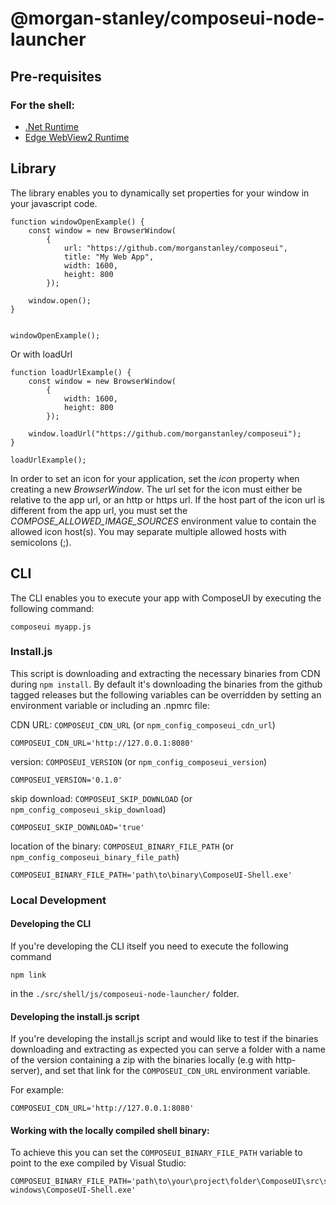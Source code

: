 <!-- Morgan Stanley makes this available to you under the Apache License, Version 2.0 (the "License"). You may obtain a copy of the License at http://www.apache.org/licenses/LICENSE-2.0. See the NOTICE file distributed with this work for additional information regarding copyright ownership. Unless required by applicable law or agreed to in writing, software distributed under the License is distributed on an "AS IS" BASIS, WITHOUT WARRANTIES OR CONDITIONS OF ANY KIND, either express or implied. See the License for the specific language governing permissions and limitations under the License. -->

# @morgan-stanley/composeui-node-launcher

## Pre-requisites

### For the shell:
* [.Net Runtime](https://dotnet.microsoft.com/en-us/download/dotnet/thank-you/runtime-desktop-8.0.12-windows-x64-installer)
* [Edge WebView2 Runtime](https://developer.microsoft.com/en-us/microsoft-edge/webview2/#download-section)

## Library

The library enables you to dynamically set properties for your window in your javascript code.

```
function windowOpenExample() {
    const window = new BrowserWindow(
        {
            url: "https://github.com/morganstanley/composeui",
            title: "My Web App",
            width: 1600,
            height: 800
        });

    window.open();
}


windowOpenExample();
```

Or with loadUrl

```
function loadUrlExample() {
    const window = new BrowserWindow(
        {
            width: 1600,
            height: 800
        });

    window.loadUrl("https://github.com/morganstanley/composeui");
}

loadUrlExample();
```

In order to set an icon for your application, set the _icon_ property when creating a new _BrowserWindow_. The url set for the icon must either be relative to the app url, or an http or https url. If the host part of the icon url is different from the app url, you must set the _COMPOSE_ALLOWED_IMAGE_SOURCES_ environment value to contain the allowed icon host(s). You may separate multiple allowed hosts with semicolons (;).

## CLI

The CLI enables you to execute your app with ComposeUI by executing the following command:

```
composeui myapp.js
```
### Install.js

This script is downloading and extracting the necessary binaries from CDN during `npm install`.
By default it's downloading the binaries from the github tagged releases but the following variables can be overridden by setting an environment variable or including an .npmrc file:

CDN URL: `COMPOSEUI_CDN_URL` (or `npm_config_composeui_cdn_url`)

```
COMPOSEUI_CDN_URL='http://127.0.0.1:8080'
```

version: `COMPOSEUI_VERSION` (or `npm_config_composeui_version`)

```
COMPOSEUI_VERSION='0.1.0'
```

skip download: `COMPOSEUI_SKIP_DOWNLOAD` (or `npm_config_composeui_skip_download`)

```
COMPOSEUI_SKIP_DOWNLOAD='true'
```

location of the binary: `COMPOSEUI_BINARY_FILE_PATH` (or `npm_config_composeui_binary_file_path`)

```
COMPOSEUI_BINARY_FILE_PATH='path\to\binary\ComposeUI-Shell.exe'
```

### Local Development

#### Developing the CLI

If you're developing the CLI itself you need to execute the following command

```
npm link
```

in the `./src/shell/js/composeui-node-launcher/` folder.

#### Developing the install.js script

If you're developing the install.js script and would like to test if the binaries downloading and extracting as expected you can serve a folder with a name of the version containing a zip with the binaries locally (e.g with http-server), and set that link for the `COMPOSEUI_CDN_URL` environment variable.

For example:

```
COMPOSEUI_CDN_URL='http://127.0.0.1:8080'
```

#### Working with the locally compiled shell binary:

To achieve this you can set the `COMPOSEUI_BINARY_FILE_PATH` variable to point to the exe compiled by Visual Studio:

```
COMPOSEUI_BINARY_FILE_PATH='path\to\your\project\folder\ComposeUI\src\shell\dotnet\Shell\bin\Debug\net8.0-windows\ComposeUI-Shell.exe'
```
